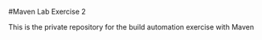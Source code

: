 #Maven Lab Exercise 2 

This is the private repository for the build automation exercise with Maven 
